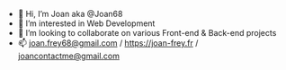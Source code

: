 - 👋 Hi, I’m Joan aka @Joan68
- 👀 I’m interested in Web Development
- 💞️ I’m looking to collaborate on various Front-end & Back-end projects
- 📫 joan.frey68@gmail.com / https://joan-frey.fr / joancontactme@gmail.com
